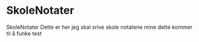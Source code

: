 # SkoleNotater
SkoleNotater
Dette er her jeg skal srive skole notatene mine 
	dette kommer til å funke test
